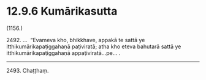 

# 12.9.6 Kumārikasutta




(1156.)

2492\. …  “Evameva kho, bhikkhave, appakā te sattā ye itthikumārikapaṭiggahaṇā paṭiviratā; atha kho eteva bahutarā sattā ye itthikumārikapaṭiggahaṇā appaṭiviratā…pe… .

---

2493\. Chaṭṭhaṃ.





